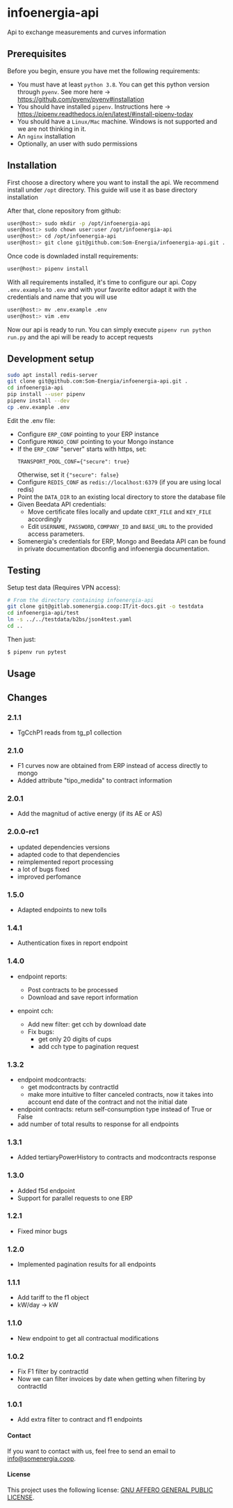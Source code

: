 # infoenergia-api
Api to exchange measurements and curves information

## Prerequisites

Before you begin, ensure you have met the following requirements:
* You must have at least `python 3.8`. You can get this python version through `pyenv`. See more here -> https://github.com/pyenv/pyenv#installation
* You should have installed `pipenv`. Instructions here -> https://pipenv.readthedocs.io/en/latest/#install-pipenv-today
* You should have a `Linux/Mac` machine. Windows is not supported and we are not thinking in it.
* An `nginx` installation
* Optionally, an user with sudo permissions

## Installation

First choose a directory where you want to install the api. We recommend install under `/opt` directory. This guide will use it as base directory installation

After that, clone repository from github:

```bash
user@host:> sudo mkdir -p /opt/infoenergia-api
user@host:> sudo chown user:user /opt/infoenergia-api
user@host:> cd /opt/infoenergia-api
user@host:> git clone git@github.com:Som-Energia/infoenergia-api.git .
```

Once code is downladed install requirements:
```bash
user@host:> pipenv install
```

With all requirements installed, it's time to configure our api. Copy `.env.example` to `.env` and with your favorite editor adapt it with the credentials and name that you will use
```bash
user@host:> mv .env.example .env
user@host:> vim .env
```

Now our api is ready to run. You can simply execute `pipenv run python run.py` and the api will be ready to accept requests

## Development setup

```bash
sudo apt install redis-server
git clone git@github.com:Som-Energia/infoenergia-api.git .
cd infoenergia-api
pip install --user pipenv
pipenv install --dev
cp .env.example .env
```

Edit the .env file:

- Configure `ERP_CONF` pointing to your ERP instance
- Configure `MONGO_CONF` pointing to your Mongo instance
- If the `ERP_CONF` "server" starts with https, set:
	```
	TRANSPORT_POOL_CONF={"secure": true}
	```
	Otherwise, set it `{"secure": false}`
- Configure `REDIS_CONF` as `redis://localhost:6379` (if you are using local redis)
- Point the `DATA_DIR` to an existing local directory to store the database file
- Given  Beedata API credentials:
	- Move certificate files locally and update `CERT_FILE` and `KEY_FILE` accordingly
	- Edit `USERNAME`, `PASSWORD`, `COMPANY_ID` and `BASE_URL` to the provided access parameters.
- Somenergia's credentials for ERP, Mongo and Beedata API can be found in private documentation dbconfig and infoenergia documentation.


## Testing

Setup test data (Requires VPN access):

```bash
# From the directory containing infoenergia-api
git clone git@gitlab.somenergia.coop:IT/it-docs.git -o testdata
cd infoenergia-api/test
ln -s ../../testdata/b2bs/json4test.yaml
cd ..
```

Then just:

```bash
$ pipenv run pytest
```


## Usage

## Changes

### 2.1.1
- TgCchP1 reads from tg_p1 collection

### 2.1.0
- F1 curves now are obtained from ERP instead of access directly to mongo
- Added attribute "tipo_medida" to contract information

### 2.0.1
- Add the magnitud of active energy (if its AE or AS)

### 2.0.0-rc1
- updated dependencies versions
- adapted code to that dependencies
- reimplemented report processing
- a lot of bugs fixed
- improved perfomance

### 1.5.0
- Adapted endpoints to new tolls


### 1.4.1
- Authentication fixes in report endpoint


### 1.4.0

- endpoint reports:
  - Post contracts to be processed
  - Download and save report information

- enpoint cch:
  - Add new filter: get cch by download date
  - Fix bugs:
    - get only 20 digits of cups
    - add cch type to pagination request

### 1.3.2

- endpoint modcontracts:
  - get modcontracts by contractId
  - make more intuitive to filter canceled contracts, now it takes into account end date of the contract and not the initial date
- endpoint contracts: return self-consumption type instead of True or False
- add number of total results to response for all endpoints

### 1.3.1
- Added tertiaryPowerHistory to contracts and modcontracts response

### 1.3.0
- Added f5d endpoint
- Support for parallel requests to one ERP

### 1.2.1
- Fixed minor bugs

### 1.2.0
- Implemented pagination results for all endpoints

### 1.1.1
- Add tariff to the f1 object
- kW/day -> kW

### 1.1.0
- New endpoint to get all contractual modifications

### 1.0.2
- Fix F1 filter by contractId
- Now we can filter invoices by date when getting when filtering by contractId

### 1.0.1
- Add extra filter to contract and f1 endpoints

#### Contact
If you want to contact with us, feel free to send an email to <info@somenergia.coop>.

#### License
This project uses the following license: [GNU AFFERO GENERAL PUBLIC LICENSE](LICENSE).
